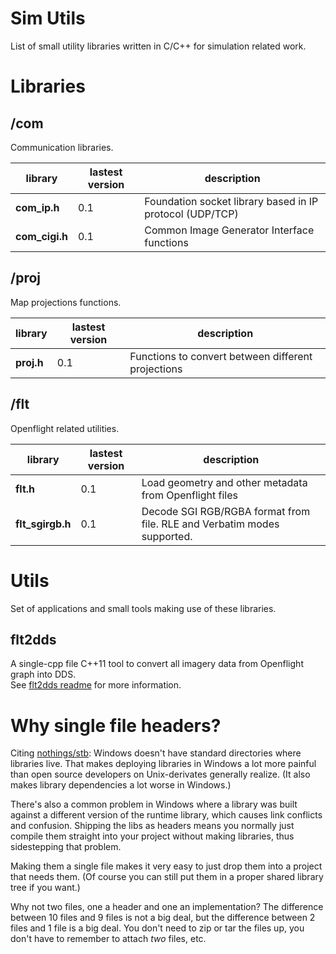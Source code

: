# Sim Utils
List of small utility libraries written in C/C++ for simulation related work.

# Libraries
## /com
Communication libraries.

library    | lastest version | description
---------- | --------------- | --------------------------------
**com_ip.h** | 0.1 | Foundation socket library based in IP protocol (UDP/TCP)
**com_cigi.h** | 0.1 | Common Image Generator Interface functions

## /proj
Map projections functions.

library    | lastest version | description
---------- | --------------- | --------------------------------
**proj.h** | 0.1 | Functions to convert between different projections

## /flt
Openflight related utilities.

library    | lastest version | description
---------- | --------------- | --------------------------------
**flt.h** | 0.1 | Load geometry and other metadata from Openflight files
**flt_sgirgb.h** | 0.1 | Decode SGI RGB/RGBA format from file. RLE and Verbatim modes supported.


# Utils
Set of applications and small tools making use of these libraries.
## flt2dds
A single-cpp file C++11 tool to convert all imagery data from Openflight graph into DDS. <br/>
See <a href="utils/flt2dds/readme.md">flt2dds readme</a> for more information.


# Why single file headers?

Citing <a href="https://github.com/nothings/stb/blob/master/README.md">nothings/stb</a>:
Windows doesn't have standard directories where libraries
live. That makes deploying libraries in Windows a lot more
painful than open source developers on Unix-derivates generally
realize. (It also makes library dependencies a lot worse in Windows.)

There's also a common problem in Windows where a library was built
against a different version of the runtime library, which causes
link conflicts and confusion. Shipping the libs as headers means
you normally just compile them straight into your project without
making libraries, thus sidestepping that problem.

Making them a single file makes it very easy to just
drop them into a project that needs them. (Of course you can
still put them in a proper shared library tree if you want.)

Why not two files, one a header and one an implementation?
The difference between 10 files and 9 files is not a big deal,
but the difference between 2 files and 1 file is a big deal.
You don't need to zip or tar the files up, you don't have to
remember to attach *two* files, etc.
